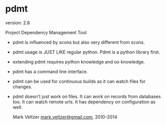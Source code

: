 pdmt
====

version: 2.8

Project Dependency Management Tool

* pdmt is influenced by scons but also very different from scons.
* pdmt usage is JUST LIKE regular python. Pdmt is a python library first.
* extending pdmt requires python knowledge and oo knowledge.
* pdmt has a command line interface.
* pdmt can be used for continuous builds as it can watch files for changes.
* pdmt doesn't just work on files. It can work on records from databases too.
It can watch remote urls.
It has dependency on configuration as well.

	Mark Veltzer <mark.veltzer@gmail.com>, 2010-2014

